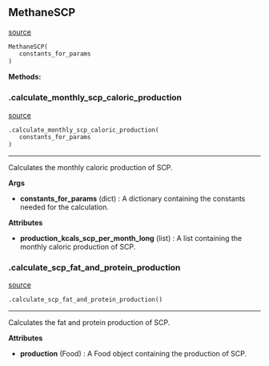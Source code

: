 #


## MethaneSCP
[source](https://github.com/allfed/allfed-integrated-model/blob/master/src/food_system/methane_scp.py/#L13)
```python 
MethaneSCP(
   constants_for_params
)
```




**Methods:**


### .calculate_monthly_scp_caloric_production
[source](https://github.com/allfed/allfed-integrated-model/blob/master/src/food_system/methane_scp.py/#L89)
```python
.calculate_monthly_scp_caloric_production(
   constants_for_params
)
```

---
Calculates the monthly caloric production of SCP.


**Args**

* **constants_for_params** (dict) : A dictionary containing the constants needed
for the calculation.


**Attributes**

* **production_kcals_scp_per_month_long** (list) : A list containing the monthly caloric
production of SCP.

### .calculate_scp_fat_and_protein_production
[source](https://github.com/allfed/allfed-integrated-model/blob/master/src/food_system/methane_scp.py/#L145)
```python
.calculate_scp_fat_and_protein_production()
```

---
Calculates the fat and protein production of SCP.


**Attributes**

* **production** (Food) : A Food object containing the production of SCP.

